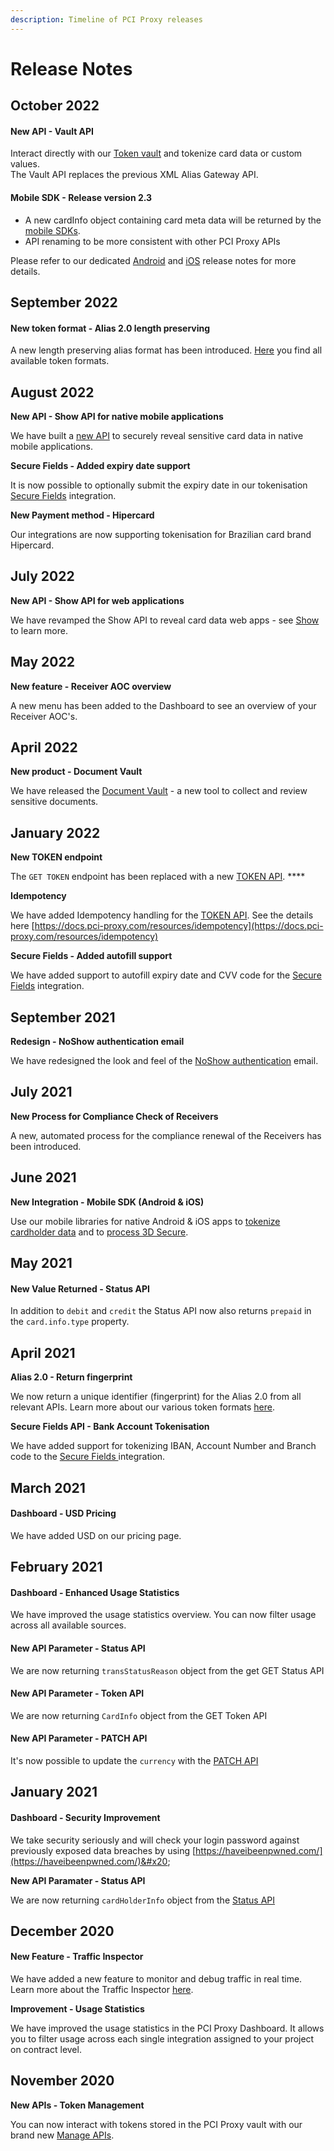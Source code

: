 ```yaml
---
description: Timeline of PCI Proxy releases
---
```


# Release Notes

## October 2022

#### New API - Vault API

Interact directly with our [Token vault](../collect/vault.md) and tokenize card data or custom values. \
The Vault API replaces the previous XML Alias Gateway API.&#x20;

#### Mobile SDK - Release version 2.3

* A new cardInfo object containing card meta data will be returned by the [mobile SDKs](../collect/mobile-sdks.md).
* API renaming to be more consistent with other PCI Proxy APIs

Please refer to our dedicated [Android](https://github.com/datatrans/android-sdk/releases/) and [iOS](https://github.com/datatrans/ios-sdk/releases/) release notes for more details.&#x20;

## September 2022

#### New token format - Alias 2.0 length preserving&#x20;

A new length preserving alias format has been introduced. [Here](token-formats.md) you find all available token formats.&#x20;

## August 2022

**New API - Show API for native mobile applications**

We have built a [new API](../use/show/native-mobile-apps.md) to securely reveal sensitive card data in native mobile applications.&#x20;

**Secure Fields - Added expiry date support**

It is now possible to optionally submit the expiry date in our tokenisation [Secure Fields](../collect/secure-fields-js/) integration.&#x20;

**New Payment method - Hipercard**

Our integrations are now supporting tokenisation for Brazilian card brand Hipercard.&#x20;

## July 2022

**New API - Show API for web applications**

We have revamped the Show API to reveal card data web apps - see [Show](../use/show/) to learn more.&#x20;

## May 2022

**New feature - Receiver AOC overview**

A new menu has been added to the Dashboard to see an overview of your Receiver AOC's.&#x20;

## April 2022

**New product - Document Vault**

We have released the [Document Vault](../collect/document-vault/) - a new tool to collect and review sensitive documents.&#x20;

## January 2022

**New TOKEN endpoint**

The `GET TOKEN` endpoint has been replaced with a new [TOKEN API](../collect/secure-fields-js/#4.-obtain-the-tokens). ****&#x20;

**Idempotency**

We have added Idempotency handling for the [TOKEN API](../collect/secure-fields-js/#4.-obtain-the-tokens). See the details here [https://docs.pci-proxy.com/resources/idempotency](https://docs.pci-proxy.com/resources/idempotency)

**Secure Fields - Added autofill support**

We have added support to autofill expiry date and CVV code for the [Secure Fields](../collect/secure-fields-js/) integration.&#x20;

## September 2021

**Redesign - NoShow authentication email**

We have redesigned the look and feel of the [NoShow authentication](broken-reference) email.

## July 2021

**New Process for Compliance Check of Receivers**

A new, automated process for the compliance renewal of the Receivers has been introduced.&#x20;

## June 2021

**New Integration - Mobile SDK (Android & iOS)**

Use our mobile libraries for native Android & iOS apps to [tokenize cardholder data](../collect/mobile-sdks.md) and to [process 3D Secure](../authenticate/3d-secure-mobile-sdks.md). &#x20;

## May 2021

#### New Value Returned - Status API

In addition to `debit` and `credit` the Status API now also returns `prepaid` in the `card.info.type` property.

## April 2021

**Alias 2.0 - Return fingerprint**

We now return a unique identifier (fingerprint) for the Alias 2.0 from all relevant APIs. Learn more about our various token formats [here](token-formats.md).&#x20;

**Secure Fields API - Bank Account Tokenisation**

We have added support for tokenizing IBAN, Account Number and Branch code to the [Secure Fields ](../collect/secure-fields-js/)integration.&#x20;

## March 2021

#### Dashboard - USD Pricing&#x20;

We have added USD on our pricing page.

## February 2021

#### Dashboard - Enhanced Usage Statistics

We have improved the usage statistics overview. You can now filter usage across all available sources.&#x20;

#### New API Parameter - Status API

We are now returning `transStatusReason` object from the get GET Status API

#### New API Parameter - Token API

We are now returning `CardInfo` object from the GET Token API

#### New API Parameter - PATCH API

It's now possible to update the `currency` with the [PATCH API](../authenticate/3d-secure-fields-js/update-amount-currency.md)

## January 2021

#### Dashboard - Security Improvement

We take security seriously and will check your login password against previously exposed data breaches by using [https://haveibeenpwned.com/](https://haveibeenpwned.com/)&#x20;

**New API Paramater - Status API**

We are now returning `cardHolderInfo` object from the [Status API](../authenticate/3d-secure-fields-js/#status-api)

## December 2020

#### New Feature - Traffic Inspector&#x20;

We have added a new feature to monitor and debug traffic in real time. Learn more about the Traffic Inspector [here](pci-proxy-dashboard/traffic-inspector.md).&#x20;

**Improvement - Usage Statistics**&#x20;

We have improved the usage statistics in the PCI Proxy Dashboard. It allows you to filter usage across each single integration assigned to your project on contract level.&#x20;

## November 2020

**New APIs - Token Management**

You can now interact with tokens stored in the PCI Proxy vault with our brand new [Manage APIs](../store/manage/).
